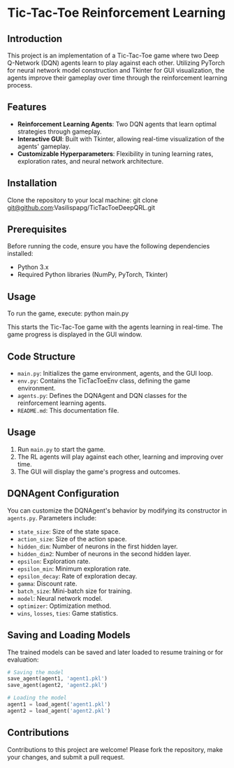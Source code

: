 # Tic-Tac-Toe Reinforcement Learning

## Introduction
This project is an implementation of a Tic-Tac-Toe game where two Deep Q-Network (DQN) agents learn to play against each other. Utilizing PyTorch for neural network model construction and Tkinter for GUI visualization, the agents improve their gameplay over time through the reinforcement learning process.

## Features
- **Reinforcement Learning Agents**: Two DQN agents that learn optimal strategies through gameplay.
- **Interactive GUI**: Built with Tkinter, allowing real-time visualization of the agents' gameplay.
- **Customizable Hyperparameters**: Flexibility in tuning learning rates, exploration rates, and neural network architecture.

## Installation
Clone the repository to your local machine: git clone git@github.com:Vasilispapg/TicTacToeDeepQRL.git

## Prerequisites

Before running the code, ensure you have the following dependencies installed:

- Python 3.x
- Required Python libraries (NumPy, PyTorch, Tkinter)

## Usage
To run the game, execute: python main.py

This starts the Tic-Tac-Toe game with the agents learning in real-time. The game progress is displayed in the GUI window.

## Code Structure
- `main.py`: Initializes the game environment, agents, and the GUI loop.
- `env.py`: Contains the TicTacToeEnv class, defining the game environment.
- `agents.py`: Defines the DQNAgent and DQN classes for the reinforcement learning agents.
- `README.md`: This documentation file.

## Usage
1. Run `main.py` to start the game.
2. The RL agents will play against each other, learning and improving over time.
3. The GUI will display the game's progress and outcomes.

## DQNAgent Configuration
You can customize the DQNAgent's behavior by modifying its constructor in `agents.py`. Parameters include:

- `state_size`: Size of the state space.
- `action_size`: Size of the action space.
- `hidden_dim`: Number of neurons in the first hidden layer.
- `hidden_dim2`: Number of neurons in the second hidden layer.
- `epsilon`: Exploration rate.
- `epsilon_min`: Minimum exploration rate.
- `epsilon_decay`: Rate of exploration decay.
- `gamma`: Discount rate.
- `batch_size`: Mini-batch size for training.
- `model`: Neural network model.
- `optimizer`: Optimization method.
- `wins`, `losses`, `ties`: Game statistics.


## Saving and Loading Models
The trained models can be saved and later loaded to resume training or for evaluation:
```python
# Saving the model
save_agent(agent1, 'agent1.pkl')
save_agent(agent2, 'agent2.pkl')

# Loading the model
agent1 = load_agent('agent1.pkl')
agent2 = load_agent('agent2.pkl')
```

## Contributions
Contributions to this project are welcome! Please fork the repository, make your changes, and submit a pull request.
